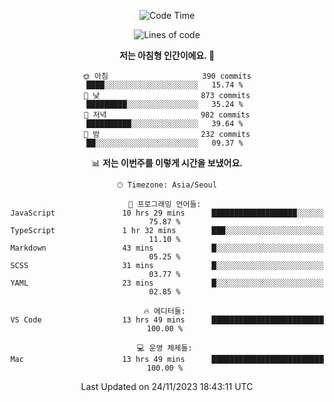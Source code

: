 <div align='center'>
 
<!--START_SECTION:waka-->
![Code Time](http://img.shields.io/badge/Code%20Time-3%2C156%20hrs%2049%20mins-blue)

![Lines of code](https://img.shields.io/badge/%EC%A0%80%EB%8A%94%20%EC%97%AC%ED%83%9C%EA%B9%8C%EC%A7%80%20-1.2%20million%20%EC%A4%84%EC%9D%98%20%EC%BD%94%EB%93%9C%EB%A5%BC%20%EC%9E%91%EC%84%B1%ED%96%88%EC%96%B4%EC%9A%94.-blue)

**저는 아침형 인간이에요. 🐤** 

```text
🌞 아침                     390 commits         ████░░░░░░░░░░░░░░░░░░░░░   15.74 % 
🌆 낮　                     873 commits         █████████░░░░░░░░░░░░░░░░   35.24 % 
🌃 저녁                     982 commits         ██████████░░░░░░░░░░░░░░░   39.64 % 
🌙 밤　                     232 commits         ██░░░░░░░░░░░░░░░░░░░░░░░   09.37 % 
```


📊 **저는 이번주를 이렇게 시간을 보냈어요.** 

```text
🕑︎ Timezone: Asia/Seoul

💬 프로그래밍 언어들: 
JavaScript               10 hrs 29 mins      ███████████████████░░░░░░   75.87 % 
TypeScript               1 hr 32 mins        ███░░░░░░░░░░░░░░░░░░░░░░   11.10 % 
Markdown                 43 mins             █░░░░░░░░░░░░░░░░░░░░░░░░   05.25 % 
SCSS                     31 mins             █░░░░░░░░░░░░░░░░░░░░░░░░   03.77 % 
YAML                     23 mins             █░░░░░░░░░░░░░░░░░░░░░░░░   02.85 % 

🔥 에디터들: 
VS Code                  13 hrs 49 mins      █████████████████████████   100.00 % 

💻 운영 체제들: 
Mac                      13 hrs 49 mins      █████████████████████████   100.00 % 
```


 Last Updated on 24/11/2023 18:43:11 UTC
<!--END_SECTION:waka-->
 </div>
<!---
Emewjin/Emewjin is a ✨ special ✨ repository because its `README.md` (this file) appears on your GitHub profile.
You can click the Preview link to take a look at your changes.
--->
